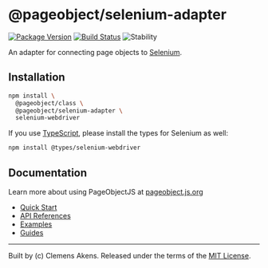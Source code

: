 # @pageobject/selenium-adapter

[![Package Version][badge-npm-image]][badge-npm-link]
[![Build Status][badge-travis-image]][badge-travis-link]
![Stability][badge-stability-image]

An adapter for connecting page objects to [Selenium][selenium].

## Installation

```sh
npm install \
  @pageobject/class \
  @pageobject/selenium-adapter \
  selenium-webdriver
```

If you use [TypeScript][typescript], please install the types for Selenium as well:

```sh
npm install @types/selenium-webdriver
```

## Documentation

Learn more about using PageObjectJS at [pageobject.js.org][docs]

- [Quick Start][docs-quick-start]
- [API References][docs-api-references]
- [Examples][docs-examples]
- [Guides][docs-guides]

---
Built by (c) Clemens Akens. Released under the terms of the [MIT License][license].

[badge-npm-image]: https://img.shields.io/npm/v/@pageobject/selenium-adapter.svg
[badge-npm-link]: https://www.npmjs.com/package/@pageobject/selenium-adapter
[badge-stability-image]: https://img.shields.io/badge/stability-unstable-yellow.svg
[badge-travis-image]: https://travis-ci.org/clebert/pageobject.svg?branch=master
[badge-travis-link]: https://travis-ci.org/clebert/pageobject

[docs]: https://clebert.github.io/pageobject/
[docs-api-references]: https://clebert.github.io/pageobject/api-references/
[docs-examples]: https://clebert.github.io/pageobject/examples/
[docs-guides]: https://clebert.github.io/pageobject/guides/
[docs-quick-start]: https://clebert.github.io/pageobject/#quick-start

[license]: https://github.com/clebert/pageobject/blob/master/LICENSE

[selenium]: http://seleniumhq.github.io/selenium/docs/api/javascript/index.html
[typescript]: https://www.typescriptlang.org/
